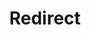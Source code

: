 ﻿---
layout: src/layouts/Redirect.astro
title: Redirect
redirect: https://octopus.com/docs/octopus-rest-api/cli/octopus-account-username-list
pubDate:  2023-01-01
navSearch: false
navSitemap: false
navMenu: false
---
